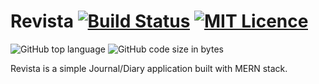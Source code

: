 # Revista   [![Build Status](https://travis-ci.org/karthickram286/Revista.svg?branch=master)](https://travis-ci.org/karthickram286/Revista)     [![MIT Licence](https://badges.frapsoft.com/os/mit/mit.svg?v=103)](https://opensource.org/licenses/mit-license.php)    
![GitHub top language](https://img.shields.io/github/languages/top/karthickram286/Revista?style=plastic)  ![GitHub code size in bytes](https://img.shields.io/github/languages/code-size/karthickram286/Revista?style=plastic)

Revista is a simple Journal/Diary application built with MERN stack.
